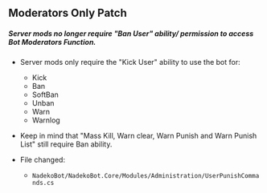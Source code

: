 ## Moderators Only Patch

##### Server mods no longer require "Ban User" ability/ permission to access Bot Moderators Function.

- Server mods only require the "Kick User" ability to use the bot for:
	- Kick
	- Ban 
	- SoftBan
	- Unban
	- Warn
	- Warnlog
	
- Keep in mind that "Mass Kill, Warn clear, Warn Punish and Warn Punish List" still require Ban ability.
	
- File changed: 
	- `NadekoBot/NadekoBot.Core/Modules/Administration/UserPunishCommands.cs`